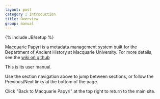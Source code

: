 ```yaml
---
layout: post
category : Introduction
title: Overview
group: manual
---
```

{% include JB/setup %}

Macquarie Papyri is a metadata management system built for the Department of Ancient History at Macquarie University.
For more details, see the [wiki on github](https://github.com/IntersectAustralia/dc12c/wiki)

This is its user manual.

Use the section navigation above to jump between sections, or follow the Previous/Next links at the bottom of the page.

Click "Back to Macquarie Papyri" at the top right to return to the main site.

